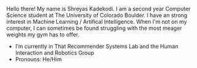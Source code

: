 Hello there! My name is Shreyas Kadekodi. I am a second year Computer Science student at The University of Colorado Boulder. I have an strong interest in Machine Learning / Artifical Intelligence. When I'm not on my computer, I can sometimes be found struggling with the most meager weights my gym has to offer.

- I’m currently in That Recommender Systems Lab and the Human Interaction and Robotics Group
- Pronouns: He/Him
<!--
**Kadekool/Kadekool** is a ✨ _special_ ✨ repository because its `README.md` (this file) appears on your GitHub profile.

Here are some ideas to get you started:


- 🌱 I’m currently learning ...
- 👯 I’m looking to collaborate on ...
- 🤔 I’m looking for help with ...
- 💬 Ask me about ...
- 📫 How to reach me: ...
- ⚡ Fun fact: ...
-->
